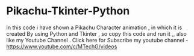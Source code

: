 # Pikachu-Tkinter-Python
In this code i have shown a Pikachu Character animation , in which it is created By using Python and  Tkinter , so copy this code and run it ,, also like my Youtube Channel . Click here for Subscribe my youtube channel -https://www.youtube.com/c/MTechG/videos
